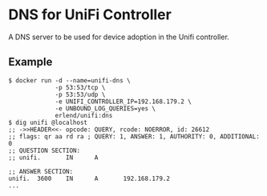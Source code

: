 DNS for UniFi Controller
========================

A DNS server to be used for device adoption in the Unifi controller.

## Example

```
$ docker run -d --name=unifi-dns \
             -p 53:53/tcp \
             -p 53:53/udp \
             -e UNIFI_CONTROLLER_IP=192.168.179.2 \
             -e UNBOUND_LOG_QUERIES=yes \
             erlend/unifi:dns
$ dig unifi @localhost
;; ->>HEADER<<- opcode: QUERY, rcode: NOERROR, id: 26612
;; flags: qr aa rd ra ; QUERY: 1, ANSWER: 1, AUTHORITY: 0, ADDITIONAL: 0
;; QUESTION SECTION:
;; unifi.       IN      A

;; ANSWER SECTION:
unifi.  3600    IN      A       192.168.179.2
...
```

